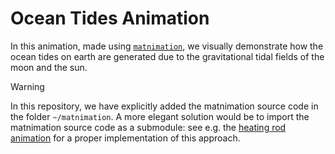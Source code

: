# Ocean Tides Animation
In this animation, made using [`matnimation`](https://github.com/timdewild/matnimation/tree/main), we visually demonstrate how the ocean tides on earth are generated due to the gravitational tidal fields of the moon and the sun. 

> [!WARNING]
> In this repository, we have explicitly added the matnimation source code in the folder `~/matnimation`. A more elegant solution would be to import the matnimation source code as a submodule: see e.g. the [heating rod animation](https://github.com/timdewild/heat-equation-rod) for a proper implementation of this approach. 